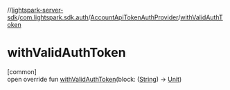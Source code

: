 //[lightspark-server-sdk](../../../index.md)/[com.lightspark.sdk.auth](../index.md)/[AccountApiTokenAuthProvider](index.md)/[withValidAuthToken](with-valid-auth-token.md)

# withValidAuthToken

[common]\
open override fun [withValidAuthToken](with-valid-auth-token.md)(block: ([String](https://kotlinlang.org/api/latest/jvm/stdlib/kotlin/-string/index.html)) -&gt; [Unit](https://kotlinlang.org/api/latest/jvm/stdlib/kotlin/-unit/index.html))
